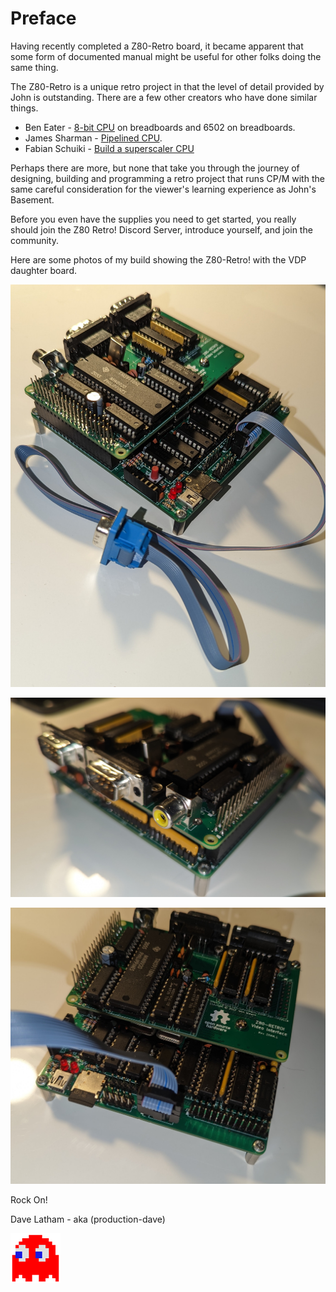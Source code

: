 # Preface

Having recently completed a Z80-Retro board, it became apparent that some form
of documented manual might be useful for other folks doing the same thing.

The Z80-Retro is a unique retro project in that the level of detail provided
by John is outstanding.  There are a few other creators who have done similar
things.

- Ben Eater - [8-bit CPU](https://www.youtube.com/watch?v=HyznrdDSSGM&list=PLowKtXNTBypGqImE405J2565dvjafglHU&pp=iAQB) on breadboards and 6502 on breadboards.
- James Sharman - [Pipelined CPU](https://www.youtube.com/@weirdboyjim/).
- Fabian Schuiki - [Build a superscaler CPU](https://www.youtube.com/watch?v=bwjMLyBU4RU&list=PLyR4neQXqQo5nPdEiMbaEJxWiy_UuyNN4&pp=iAQB)

Perhaps there are more, but none that take you through the journey of designing,
building and programming a retro project that runs CP/M with the same careful
consideration for the viewer's learning experience as John's Basement.

Before you even have the supplies you need to get started, you really should
join the Z80 Retro! Discord Server, introduce yourself, and join the community.

Here are some photos of my build showing the Z80-Retro! with the VDP daughter board.

![gallery01](./assets/PXL_20230402_044401816.jpg)

![gallery02](./assets/PXL_20230402_045257849.jpg)

![gallery03](./assets/PXL_20230402_045336588.jpg)

Rock On!

Dave Latham - aka (production-dave)

![blinky](./assets/blinky.png)
